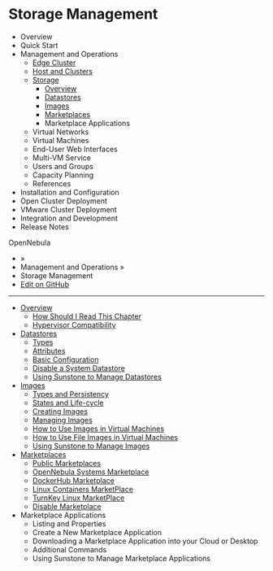 # Storage Management

* Overview
* Quick Start
* Management and Operations
  * [Edge Cluster](broken-reference)
  * [Host and Clusters](broken-reference)
  * [Storage](broken-reference)
    * [Overview](broken-reference)
    * [Datastores](broken-reference)
    * [Images](broken-reference)
    * [Marketplaces](broken-reference)
    * Marketplace Applications
  * Virtual Networks
  * Virtual Machines
  * End-User Web Interfaces
  * Multi-VM Service
  * Users and Groups
  * Capacity Planning
  * References
* Installation and Configuration
* Open Cluster Deployment
* VMware Cluster Deployment
* Integration and Development
* Release Notes

OpenNebula

* »
* Management and Operations »
* Storage Management
* [Edit on GitHub](https://github.com/OpenNebula/docs/blob/master/source/management\_and\_operations/storage\_management/index.rst)

***

* [Overview](broken-reference)
  * [How Should I Read This Chapter](broken-reference)
  * [Hypervisor Compatibility](broken-reference)
* [Datastores](broken-reference)
  * [Types](broken-reference)
  * [Attributes](broken-reference)
  * [Basic Configuration](broken-reference)
  * [Disable a System Datastore](broken-reference)
  * [Using Sunstone to Manage Datastores](broken-reference)
* [Images](broken-reference)
  * [Types and Persistency](broken-reference)
  * [States and Life-cycle](broken-reference)
  * [Creating Images](broken-reference)
  * [Managing Images](broken-reference)
  * [How to Use Images in Virtual Machines](broken-reference)
  * [How to Use File Images in Virtual Machines](broken-reference)
  * [Using Sunstone to Manage Images](broken-reference)
* [Marketplaces](broken-reference)
  * [Public Marketplaces](broken-reference)
  * [OpenNebula Systems Marketplace](broken-reference)
  * [DockerHub Marketplace](broken-reference)
  * [Linux Containers MarketPlace](broken-reference)
  * [TurnKey Linux MarketPlace](broken-reference)
  * [Disable Marketplace](broken-reference)
* Marketplace Applications
  * Listing and Properties
  * Create a New Marketplace Application
  * Downloading a Marketplace Application into your Cloud or Desktop
  * Additional Commands
  * Using Sunstone to Manage Marketplace Applications
